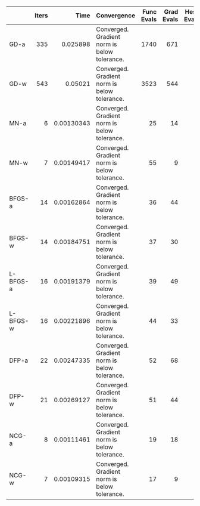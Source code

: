 |          |   Iters |       Time | Convergence                                  |   Func Evals |   Grad Evals |   Hess Evals |
|:---------|--------:|-----------:|:---------------------------------------------|-------------:|-------------:|-------------:|
| GD-a     |     335 | 0.025898   | Converged. Gradient norm is below tolerance. |         1740 |          671 |            0 |
| GD-w     |     543 | 0.05021    | Converged. Gradient norm is below tolerance. |         3523 |          544 |            0 |
| MN-a     |       6 | 0.00130343 | Converged. Gradient norm is below tolerance. |           25 |           14 |            7 |
| MN-w     |       7 | 0.00149417 | Converged. Gradient norm is below tolerance. |           55 |            9 |            8 |
| BFGS-a   |      14 | 0.00162864 | Converged. Gradient norm is below tolerance. |           36 |           44 |            0 |
| BFGS-w   |      14 | 0.00184751 | Converged. Gradient norm is below tolerance. |           37 |           30 |            0 |
| L-BFGS-a |      16 | 0.00191379 | Converged. Gradient norm is below tolerance. |           39 |           49 |            0 |
| L-BFGS-w |      16 | 0.00221896 | Converged. Gradient norm is below tolerance. |           44 |           33 |            0 |
| DFP-a    |      22 | 0.00247335 | Converged. Gradient norm is below tolerance. |           52 |           68 |            0 |
| DFP-w    |      21 | 0.00269127 | Converged. Gradient norm is below tolerance. |           51 |           44 |            0 |
| NCG-a    |       8 | 0.00111461 | Converged. Gradient norm is below tolerance. |           19 |           18 |            9 |
| NCG-w    |       7 | 0.00109315 | Converged. Gradient norm is below tolerance. |           17 |            9 |            8 |
